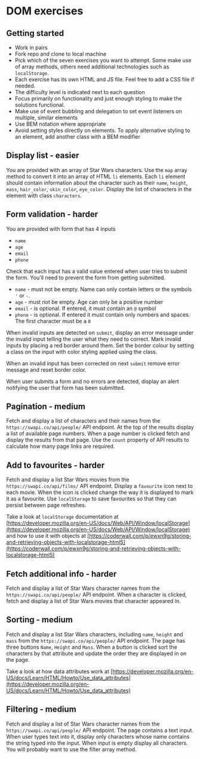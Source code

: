 # DOM exercises

## Getting started

- Work in pairs
- Fork repo and clone to local machine
- Pick which of the seven exercises you want to attempt. Some make use of array methods, others need additional technologies such as `localStorage`.
- Each exercise has its own HTML and JS file. Feel free to add a CSS file if needed.
- The difficulty level is indicated next to each question
- Focus primarily on functionality and just enough styling to make the solutions functional.
- Make use of event bubbling and delegation to set event listeners on multiple, similar elements
- Use BEM notation where appropriate
- Avoid setting styles directly on elements. To apply alternative styling to an element, add another class with a BEM modifier

## Display list - easier

You are provided with an array of Star Wars characters. Use the `map` array method to convert it into an array of HTML `li` elements. Each `li` element should contain information about the character such as their `name`, `height`, `mass`, `hair_color`, `skin_color`, `eye_color`. Display the list of characters in the element with class `characters`.

## Form validation - harder

You are provided with form that has 4 inputs

- `name`
- `age`
- `email`
- `phone`

Check that each input has a valid value entered when user tries to submit the form. You'll need to prevent the form from getting submitted.

- `name` - must not be empty. Name can only contain letters or the symbols `'` or `-`.
- `age` - must not be empty. Age can only be a positive number
- `email` - is optional. If entered, it must contain an `@` symbol
- `phone` - is optional. If entered it must contain only numbers and spaces. The first character must be a `0`

When invalid inputs are detected on `submit`, display an error message under the invalid input telling the user what they need to correct. Mark invalid inputs by placing a red border around them. Set the border colour by setting a class on the input with color styling applied using the class.

When an invalid input has been corrected on next `submit` remove error message and reset border color.

When user submits a form and no errors are detected, display an alert notifying the user that form has been submitted.

## Pagination - medium

Fetch and display a list of characters and their names from the `https://swapi.co/api/people/` API endpoint. At the top of the results display a list of available page numbers. When a page number is clicked fetch and display the results from that page. Use the `count` property of API results to calculate how many page links are required.


## Add to favourites - harder

Fetch and display a list Star Wars movies from the `https://swapi.co/api/films/` API endpoint. Display a `favourite` icon next to each movie. When the icon is clicked change the way it is displayed to mark it as a favourite. Use `localStorage` to save favourites so that they can persist between page refreshes.

Take a look at `localStorage` documentation at [https://developer.mozilla.org/en-US/docs/Web/API/Window/localStorage](https://developer.mozilla.org/en-US/docs/Web/API/Window/localStorage) and how to use it with objects at [https://coderwall.com/p/ewxn9g/storing-and-retrieving-objects-with-localstorage-html5](https://coderwall.com/p/ewxn9g/storing-and-retrieving-objects-with-localstorage-html5)

## Fetch additional info - harder

Fetch and display a list of Star Wars character names from the `https://swapi.co/api/people/` API endpoint. When a character is clicked, fetch and display a list of Star Wars movies that character appeared in.

## Sorting - medium

Fetch and display a list Star Wars characters, including `name`, `height` and `mass` from the `https://swapi.co/api/people/` API endpoint. The page has three buttons `Name`, `Height` and `Mass`. When a button is clicked sort the characters by that attribute and update the order they are displayed in on the page.

Take a look at how data attributes work at [https://developer.mozilla.org/en-US/docs/Learn/HTML/Howto/Use_data_attributes](https://developer.mozilla.org/en-US/docs/Learn/HTML/Howto/Use_data_attributes)

## Filtering - medium

Fetch and display a list of Star Wars character names from the `https://swapi.co/api/people/` API endpoint. The page contains a text input. When user types text into it, display only characters whose name contains the string typed into the input. When input is empty display all characters. You will probably want to use the filter array method.
